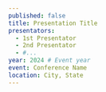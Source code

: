 ```yaml
---
published: false
title: Presentation Title
presentators:
  - 1st Presentator
  - 2nd Presentator
  - #...
year: 2024 # Event year
event: Conference Name
location: City, State
---
```

